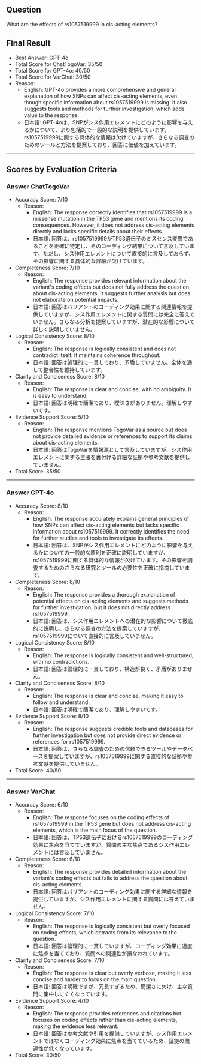 ## Question

What are the effects of rs1057519999 in cis-acting elements?

## Final Result

- Best Answer: GPT-4o
- Total Score for ChatTogoVar: 35/50
- Total Score for GPT-4o: 40/50
- Total Score for VarChat: 30/50
- Reason:
  - English: GPT-4o provides a more comprehensive and general explanation of how SNPs can affect cis-acting elements, even though specific information about rs1057519999 is missing. It also suggests tools and methods for further investigation, which adds value to the response.
  - 日本語: GPT-4oは、SNPがシス作用エレメントにどのように影響を与えるかについて、より包括的で一般的な説明を提供しています。rs1057519999に関する具体的な情報は欠けていますが、さらなる調査のためのツールと方法を提案しており、回答に価値を加えています。

---

## Scores by Evaluation Criteria

### Answer ChatTogoVar
- Accuracy Score: 7/10
  - Reason: 
    - English: The response correctly identifies that rs1057519999 is a missense mutation in the TP53 gene and mentions its coding consequences. However, it does not address cis-acting elements directly and lacks specific details about their effects.
    - 日本語: 回答は、rs1057519999がTP53遺伝子のミスセンス変異であることを正確に特定し、そのコーディング結果について言及しています。ただし、シス作用エレメントについて直接的に言及しておらず、その影響に関する具体的な詳細が欠けています。
- Completeness Score: 7/10
  - Reason: 
    - English: The response provides relevant information about the variant's coding effects but does not fully address the question about cis-acting elements. It suggests further analysis but does not elaborate on potential impacts.
    - 日本語: 回答はバリアントのコーディング効果に関する関連情報を提供していますが、シス作用エレメントに関する質問には完全に答えていません。さらなる分析を提案していますが、潜在的な影響について詳しく説明していません。
- Logical Consistency Score: 8/10
  - Reason: 
    - English: The response is logically consistent and does not contradict itself. It maintains coherence throughout.
    - 日本語: 回答は論理的に一貫しており、矛盾していません。全体を通して整合性を維持しています。
- Clarity and Conciseness Score: 8/10
  - Reason: 
    - English: The response is clear and concise, with no ambiguity. It is easy to understand.
    - 日本語: 回答は明確で簡潔であり、曖昧さがありません。理解しやすいです。
- Evidence Support Score: 5/10
  - Reason: 
    - English: The response mentions TogoVar as a source but does not provide detailed evidence or references to support its claims about cis-acting elements.
    - 日本語: 回答はTogoVarを情報源として言及していますが、シス作用エレメントに関する主張を裏付ける詳細な証拠や参考文献を提供していません。
- Total Score: 35/50

---

### Answer GPT-4o
- Accuracy Score: 8/10
  - Reason: 
    - English: The response accurately explains general principles of how SNPs can affect cis-acting elements but lacks specific information about rs1057519999. It correctly identifies the need for further studies and tools to investigate its effects.
    - 日本語: 回答は、SNPがシス作用エレメントにどのように影響を与えるかについての一般的な原則を正確に説明していますが、rs1057519999に関する具体的な情報が欠けています。その影響を調査するためのさらなる研究とツールの必要性を正確に指摘しています。
- Completeness Score: 8/10
  - Reason: 
    - English: The response provides a thorough explanation of potential effects on cis-acting elements and suggests methods for further investigation, but it does not directly address rs1057519999.
    - 日本語: 回答は、シス作用エレメントへの潜在的な影響について徹底的に説明し、さらなる調査の方法を提案していますが、rs1057519999について直接的に言及していません。
- Logical Consistency Score: 8/10
  - Reason: 
    - English: The response is logically consistent and well-structured, with no contradictions.
    - 日本語: 回答は論理的に一貫しており、構造が良く、矛盾がありません。
- Clarity and Conciseness Score: 8/10
  - Reason: 
    - English: The response is clear and concise, making it easy to follow and understand.
    - 日本語: 回答は明確で簡潔であり、理解しやすいです。
- Evidence Support Score: 8/10
  - Reason: 
    - English: The response suggests credible tools and databases for further investigation but does not provide direct evidence or references for rs1057519999.
    - 日本語: 回答は、さらなる調査のための信頼できるツールやデータベースを提案していますが、rs1057519999に関する直接的な証拠や参考文献を提供していません。
- Total Score: 40/50

---

### Answer VarChat
- Accuracy Score: 6/10
  - Reason: 
    - English: The response focuses on the coding effects of rs1057519999 in the TP53 gene but does not address cis-acting elements, which is the main focus of the question.
    - 日本語: 回答は、TP53遺伝子におけるrs1057519999のコーディング効果に焦点を当てていますが、質問の主な焦点であるシス作用エレメントには言及していません。
- Completeness Score: 6/10
  - Reason: 
    - English: The response provides detailed information about the variant's coding effects but fails to address the question about cis-acting elements.
    - 日本語: 回答はバリアントのコーディング効果に関する詳細な情報を提供していますが、シス作用エレメントに関する質問には答えていません。
- Logical Consistency Score: 7/10
  - Reason: 
    - English: The response is logically consistent but overly focused on coding effects, which detracts from its relevance to the question.
    - 日本語: 回答は論理的に一貫していますが、コーディング効果に過度に焦点を当てており、質問への関連性が損なわれています。
- Clarity and Conciseness Score: 7/10
  - Reason: 
    - English: The response is clear but overly verbose, making it less concise and harder to focus on the main question.
    - 日本語: 回答は明確ですが、冗長すぎるため、簡潔さに欠け、主な質問に集中しにくくなっています。
- Evidence Support Score: 4/10
  - Reason: 
    - English: The response provides references and citations but focuses on coding effects rather than cis-acting elements, making the evidence less relevant.
    - 日本語: 回答は参考文献や引用を提供していますが、シス作用エレメントではなくコーディング効果に焦点を当てているため、証拠の関連性が低くなっています。
- Total Score: 30/50